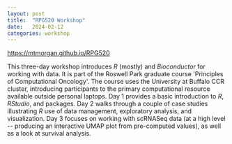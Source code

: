 ```yaml
---
layout: post
title:  "RPG520 Workshop"
date:   2024-02-12
categories: workshop
---
```


<https://mtmorgan.github.io/RPG520>

This three-day workshop introduces *R* (mostly) and *Bioconductor* for
working with data. It is part of the Roswell Park graduate course
'Principles of Computational Oncology'. The course uses the University
at Buffalo CCR cluster, introducing participants to the primary
computational resource available outside personal laptops. Day 1
provides a basic introduction to *R*, *RStudio*, and packages. Day 2
walks through a couple of case studies illustrating *R* use of data
management, exploratory analysis, and visualization. Day 3 focuses on
working with scRNASeq data (at a high level -- producing an
interactive UMAP plot from pre-computed values), as well as a look at
survival analysis.

